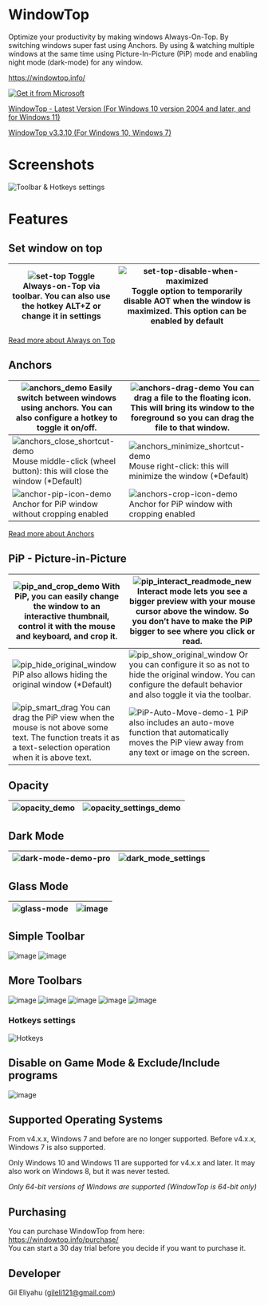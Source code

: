 # WindowTop

Optimize your productivity by making windows Always-On-Top. By switching windows super fast using Anchors. By using & watching multiple windows at the same time using Picture-In-Picture (PiP) mode and enabling night mode (dark-mode) for any window.

https://windowtop.info/

[![Get it from Microsoft](https://user-images.githubusercontent.com/17680514/127212538-33dcdab6-c3e2-4a13-97c6-d8cfa648b9dd.png)](https://apps.microsoft.com/store/detail/windowtop/9PG6GHB4CT57?hl=en-us&gl=us)

[WindowTop - Latest Version (For Windows 10 version 2004 and later, and for Windows 11)](https://github.com/gileli121/WindowTop/releases/latest) 

[WindowTop v3.3.10 (For Windows 10, Windows 7)](https://github.com/gileli121/WindowTop/releases/v3.3.10) 


# Screenshots

![Toolbar & Hotkeys settings](https://github.com/WindowTop/WindowTop-App/assets/17680514/24af6d58-6c38-4154-9f66-410b659f8979)

# Features

## Set window on top

| ![set-top](https://github.com/WindowTop/WindowTop-App/assets/17680514/43ed6dec-0f72-4b94-bddd-c0f8c16b7e4b)  Toggle Always-on-Top via toolbar. You can also use the hotkey ALT+Z or change it in settings | ![set-top-disable-when-maximized](https://github.com/WindowTop/WindowTop-App/assets/17680514/7ab50cb8-1352-45ea-a963-232d0b0e98b8)  Toggle option to temporarily disable AOT when the window is maximized. This option can be enabled by default   |
|-----------------------------------------------------------------------------------------------------------------------------------------------------------------------------------------------------------|----------------------------------------------------------------------------------------------------------------------------------------------------------------------------------------------------------------------------------------------------|

[Read more about Always on Top](https://windowtop.info/features/always-on-top/)





## Anchors

| ![anchors_demo](https://user-images.githubusercontent.com/17680514/148513474-4ddbeee7-3a34-4c6d-96cb-e2aae0934688.gif)  Easily switch between windows using anchors. You can also configure a hotkey to toggle it on/off. | ![anchors-drag-demo](https://github.com/WindowTop/WindowTop-App/assets/17680514/c5c77f40-ab7b-43ed-bdc1-5bd8946904f0)  You can drag a file to the floating icon. This will bring its window to the foreground so you can drag the file to that window.  |
|---------------------------------------------------------------------------------------------------------------------------------------------------------------------------------------------------------------------------|---------------------------------------------------------------------------------------------------------------------------------------------------------------------------------------------------------------------------------------------------------|
| ![anchors_close_shortcut-demo](https://github.com/WindowTop/WindowTop-App/assets/17680514/0c7ce0e0-d174-44b7-859a-2f0daa28abb0)  Mouse middle-click (wheel button): this will close the window (*Default)                 | ![anchors_minimize_shortcut-demo](https://github.com/WindowTop/WindowTop-App/assets/17680514/a5b07b6c-f4b3-4dbc-8c7f-d6c85f9b4f00)  Mouse right-click: this will minimize the window (*Default)                                                         |
| ![anchor-pip-icon-demo](https://github.com/WindowTop/WindowTop-App/assets/17680514/aaf6b31c-c833-474d-bcaa-3b8eddcc64e6)  Anchor for PiP window without cropping enabled                                                  | ![anchors-crop-icon-demo](https://github.com/WindowTop/WindowTop-App/assets/17680514/7b4e7dfd-5a2e-4002-a483-7917588d278a)  Anchor for PiP window with cropping enabled                                                                                 |

[Read more about Anchors](https://windowtop.info/features/anchors/)


## PiP - Picture-in-Picture
| ![pip_and_crop_demo](https://github.com/WindowTop/WindowTop-App/assets/17680514/053c8569-6349-4991-8a96-7a2fa097db10)  With PiP, you can easily change the window to an interactive thumbnail, control it with the mouse and keyboard, and crop it.              | ![pip_interact_readmode_new](https://github.com/WindowTop/WindowTop-App/assets/17680514/11e51d72-2383-407f-a5b9-a4d8ebb2d66e)  Interact mode lets you see a bigger preview with your mouse cursor above the window. So you don’t have to make the PiP bigger to see where you click or read.  |
|------------------------------------------------------------------------------------------------------------------------------------------------------------------------------------------------------------------------------------------------------------------|-----------------------------------------------------------------------------------------------------------------------------------------------------------------------------------------------------------------------------------------------------------------------------------------------|
| ![pip_hide_original_window](https://github.com/WindowTop/WindowTop-App/assets/17680514/cd707c24-a9d2-4806-86da-d2ef97d55c40)  PiP also allows hiding the original window (*Default)                                                                              | ![pip_show_original_window](https://github.com/WindowTop/WindowTop-App/assets/17680514/51d9284e-8922-4eca-937c-ac1e6f8fde56)  Or you can configure it so as not to hide the original window. You can configure the default behavior and also toggle it via the toolbar.                       |
| ![pip_smart_drag](https://github.com/WindowTop/WindowTop-App/assets/17680514/d44444c0-d59e-487e-8dc9-932bf1566b0b)  You can drag the PiP view when the mouse is not above some text. The function treats it as a text-selection operation when it is above text. | ![PiP-Auto-Move-demo-1](https://github.com/WindowTop/WindowTop-App/assets/17680514/f188e80a-2158-4651-9db0-7f16b6cf1368)  PiP also includes an auto-move function that automatically moves the PiP view away from any text or image on the screen.                                            |


## Opacity
| ![opacity_demo](https://user-images.githubusercontent.com/17680514/148622060-0b20c8f1-d087-44c6-8853-72f41babde0f.gif) | ![opacity_settings_demo](https://user-images.githubusercontent.com/17680514/148622026-136039fe-2a21-4341-a7cb-e9e8effe0dae.gif) |
|-------------------------------------------------------------------------------------------------------------|--------------------------------------------------------------------------------------------------------------------------------|

## Dark Mode
| ![dark-mode-demo-pro](https://user-images.githubusercontent.com/17680514/199317062-e3eb3eaf-e7b6-4c14-8774-4f5259d77569.gif) | ![dark_mode_settings](https://user-images.githubusercontent.com/17680514/148622213-f05f11f5-d4e6-4b5a-8c86-c98667d03f3f.gif) |
|-------------------------------------------------------------------------------------------------------------|--------------------------------------------------------------------------------------------------------------------------------|

## Glass Mode
| ![glass-mode](https://user-images.githubusercontent.com/17680514/199318670-d25565de-1816-47e0-ae5d-5e8855a84cf9.gif) | ![image](https://user-images.githubusercontent.com/17680514/199322258-39ab01ba-983b-43e0-8efd-6757a6279efa.png) |
|-------------------------------------------------------------------------------------------------------------|--------------------------------------------------------------------------------------------------------------------------------|

## Simple Toolbar
![image](https://user-images.githubusercontent.com/17680514/148622437-7b5a82ff-3cff-457c-a5a6-340369909ad4.png)
![image](https://user-images.githubusercontent.com/17680514/148622533-8f2e1b6a-1070-4a61-8905-5650984c445c.png)

## More Toolbars
![image](https://user-images.githubusercontent.com/17680514/148622571-89150de9-80ac-4295-b356-071bebf8d75e.png)
![image](https://user-images.githubusercontent.com/17680514/148622588-f99db27a-3ef0-439f-a024-3a17dd040b47.png)
![image](https://user-images.githubusercontent.com/17680514/148622623-a26a41c6-8611-4e28-b670-4a0063314827.png)
![image](https://user-images.githubusercontent.com/17680514/148622631-219d9215-4d62-4d0d-b1cc-0c6238600528.png)
![image](https://user-images.githubusercontent.com/17680514/148622647-cbcf7aa3-0c63-4c3a-b1d4-e0a5f633a2e4.png)

### Hotkeys settings
![Hotkeys](https://github.com/WindowTop/WindowTop-App/assets/17680514/d5850bcc-1b9f-4f89-9725-074939478ef1)


## Disable on Game Mode & Exclude/Include programs
![image](https://user-images.githubusercontent.com/17680514/148622891-e8e1af33-b5e4-4d9d-a22d-06fe394c3466.png)



## Supported Operating Systems
From v4.x.x, Windows 7 and before are no longer supported.
Before v4.x.x, Windows 7 is also supported.

Only Windows 10 and Windows 11 are supported for v4.x.x and later.
It may also work on Windows 8, but it was never tested.

*Only 64-bit versions of Windows are supported (WindowTop is 64-bit only)*

## Purchasing
You can purchase WindowTop from here:  
https://windowtop.info/purchase/  
You can start a 30 day trial before you decide if you want to purchase it.

## Developer
Gil Eliyahu (gileli121@gmail.com)

